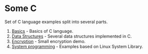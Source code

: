 # Some C

Set of C language examples split into several parts.

1. [Basics](base_staff/README.md) - Basics of C language.
2. [Data Structures](data_structures/README.md) - Several data structures implemented in C.
3. [Encryption](encryption/README.md) - Small encryption demo.
4. [System programming](linux_sysprog/README.md) - Examples based on Linux System Library.
